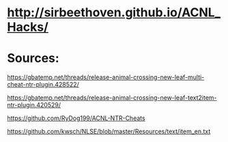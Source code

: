 # http://sirbeethoven.github.io/ACNL_Hacks/
# Sources:
https://gbatemp.net/threads/release-animal-crossing-new-leaf-multi-cheat-ntr-plugin.428522/

https://gbatemp.net/threads/release-animal-crossing-new-leaf-text2item-ntr-plugin.420529/

https://github.com/RyDog199/ACNL-NTR-Cheats

https://github.com/kwsch/NLSE/blob/master/Resources/text/item_en.txt
